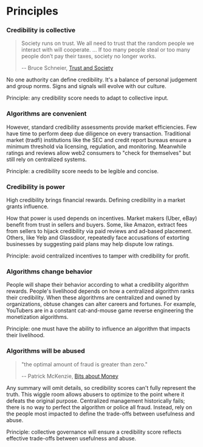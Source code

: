# Principles

### Credibility is collective <a href="#you-are-your-actions" id="you-are-your-actions"></a>

> Society runs on trust. We all need to trust that the random people we interact with will cooperate. ... If too many people steal or too many people don’t pay their taxes, society no longer works.
>
> \-- Bruce Schneier, [Trust and Society](https://www.schneier.com/essays/archives/2013/02/trust_and_society.html)

No one authority can define credibility. It's a balance of personal judgement and group norms. Signs and signals will evolve with our culture.&#x20;

Principle: any credibility score needs to adapt to collective input.

### Algorithms are convenient

However, standard credibility assessments provide market efficiencies. Few have time to perform deep due diligence on every transaction. Traditional market (tradfi) institutions like the SEC and credit report bureaus ensure a minimum threshold via licensing, regulation, and monitoring. Meanwhile ratings and reviews allow web2 consumers to "check for themselves" but still rely on centralized systems.&#x20;

Principle: a credibility score needs to be legible and concise.

### Credibility is power

High credibility brings financial rewards. Defining credibility in a market grants influence.&#x20;

How that power is used depends on incentives. Market makers (Uber, eBay) benefit from trust in sellers and buyers. Some, like Amazon, extract fees from sellers to hijack credibility via paid reviews and ad-based placement. Others, like Yelp and Glassdoor, repeatedly face accusations of extorting businesses by suggesting paid plans may help dispute low ratings.

Principle: avoid centralized incentives to tamper with credibility for profit.

### Algorithms change behavior

People will shape their behavior according to what a credibility algorithm rewards. People's livelihood depends on how a centralized algorithm ranks their credibility. When these algorithms are centralized and owned by organizations, obtuse changes can alter careers and fortunes. For example, YouTubers are in a constant cat-and-mouse game reverse engineering the monetization algorithms.&#x20;

Principle: one must have the ability to influence an algorithm that impacts their livelihood.&#x20;

### Algorithms will be abused

> "the optimal amount of fraud is greater than zero."
>
> \-- Patrick McKenzie, [Bits about Money](https://www.bitsaboutmoney.com/archive/optimal-amount-of-fraud/)

Any summary will omit details, so credibility scores can't fully represent the truth. This wiggle room allows abusers to optimize to the point where it defeats the original purpose. Centralized management historically fails; there is no way to perfect the algorithm or police all fraud. Instead, rely on the people most impacted to define the trade-offs between usefulness and abuse.&#x20;

Principle: collective governance will ensure a credibility score reflects effective trade-offs between usefulness and abuse.
